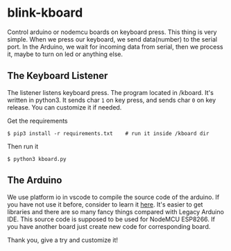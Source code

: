 # blink-kboard
Control arduino or nodemcu boards on keyboard press. This thing is very simple. When we press our keyboard, we send data(number) to the serial port. In the Arduino, we wait for incoming data from serial, then we process it, maybe to turn on led or anything else.

## The Keyboard Listener
The listener listens keyboard press. The program located in  /kboard. It's written in python3. It sends char `1` on key press, and sends char `0` on key release. You can customize it if needed.

Get the requirements
```
$ pip3 install -r requirements.txt    # run it inside /kboard dir
```

Then run it
```
$ python3 kboard.py
```

## The Arduino
We use platform io in vscode to compile the source code of the arduino. If you have not use it before, consider to learn it [here](https://platformio.org/). It's easier to get libraries and there are so many fancy things compared with Legacy Arduino IDE. This source code is supposed to be used for NodeMCU ESP8266. If you have another board just create new code for corresponding board.

Thank you, give a try and customize it!
